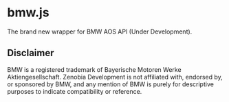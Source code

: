 # bmw.js

The brand new wrapper for BMW AOS API (Under Development).

## Disclaimer

BMW is a registered trademark of Bayerische Motoren Werke Aktiengesellschaft. Zenobia Development is not affiliated with, endorsed by, or sponsored by BMW, and any mention of BMW is purely for descriptive purposes to indicate compatibility or reference.
